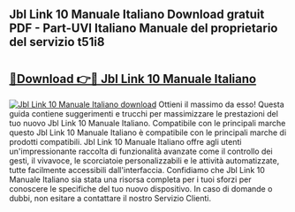 ## Jbl Link 10 Manuale Italiano Download gratuit PDF - Part-UVI Italiano Manuale del proprietario del servizio t51i8

# <h2><a href="http://df9rax.blite.top/?on=Jbl+Link+10+Manuale+Italiano">🔗Download 👉🔴 Jbl Link 10 Manuale Italiano</a></h2>

[![Jbl Link 10 Manuale Italiano download](https://i.imgur.com/lujVjoI.png)](http://df9rax.blite.top/?on=Jbl+Link+10+Manuale+Italiano)
Ottieni il massimo da esso! Questa guida contiene suggerimenti e trucchi per massimizzare le prestazioni del tuo nuovo Jbl Link 10 Manuale Italiano. Compatibile con le principali marche questo Jbl Link 10 Manuale Italiano è compatibile con le principali marche di prodotti compatibili. Jbl Link 10 Manuale Italiano offre agli utenti un'impressionante raccolta di funzionalità avanzate come il controllo dei gesti, il vivavoce, le scorciatoie personalizzabili e le attività automatizzate, tutte facilmente accessibili dall'interfaccia. Confidiamo che Jbl Link 10 Manuale Italiano sia stata una risorsa completa per i tuoi sforzi per conoscere le specifiche del tuo nuovo dispositivo. In caso di domande o dubbi, non esitare a contattare il nostro Servizio Clienti.
